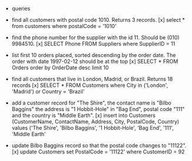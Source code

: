 * queries

- find all customers with postal code 1010. Returns 3 records.
[x] select * from customers where postalCode = '1010'

- find the phone number for the supplier with the id 11. Should be (010) 9984510.
[x] SELECT Phone FROM Suppliers where SupplierID = 11

- list first 10 orders placed, sorted descending by the order date. The order with date 1997-02-12 should be at the top
[x] SELECT * FROM Orders order by OrderDate desc limit 10

- find all customers that live in London, Madrid, or Brazil. Returns 18 records
[x] SELECT * FROM Customers where City in ('London', 'Madrid') or Country = 'Brazil'

- add a customer record for "The Shire", the contact name is "Bilbo Baggins" the address is "1 Hobbit-Hole" in "Bag End", postal code "111" and the country is "Middle Earth".
[x] insert into Customers (CustomerName, ContactName, Address, City, PostalCode, Country) values ('The Shire', 'Bilbo Baggins', '1 Hobbit-Hole', 'Bag End', '111', 'Middle Earth'

- update Bilbo Baggins record so that the postal code changes to "11122".
[x] update Customers set PostalCode = '11122' where CustomerID = 92